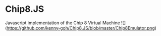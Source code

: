# Chip8.JS
Javascript implementation of the Chip 8 Virtual Machine
![] (https://github.com/kenny-goh/Chip8.JS/blob/master/Chip8Emulator.png)

